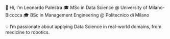 👋 Hi, I’m Leonardo Palestra
🎓 MSc in Data Science @ University of Milano-Bicocca
🎓 BSc in Management Engineering @ Politecnico di Milano

💡 I’m passionate about applying Data Science in real-world domains, from medicine to robotics.
